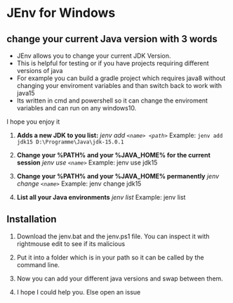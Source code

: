 
# JEnv for Windows
## change your current Java version with 3 words

 - JEnv allows you to change your current JDK Version.
 - This is helpful for testing or if you have projects requiring
   different versions of java
 - For example you can build a gradle project
   which requires java8 without changing your enviroment variables and
   than switch back to work with java15
 - Its written in cmd and powershell so it can change the enviroment variables and can run on any windows10.

I hope you enjoy it

1) **Adds a new JDK to you list:**
*jenv add `<name> <path>`*
Example: `jenv add jdk15 D:\Programme\Java\jdk-15.0.1`
 

 
2) **Change your %PATH% and your %JAVA_HOME% for the current session**
 *jenv use `<name>`*
 Example: jenv use jdk15
 
3) **Change your %PATH% and your %JAVA_HOME% permanently**
 *jenv change `<name>`*
 Example: jenv change jdk15
4) **List all your Java environments**
 *jenv list*
 Example: jenv list

## Installation

 1. Download the jenv.bat and the jenv.ps1 file. You can inspect it with rightmouse edit to see if its malicious
 
 2. Put it into a folder which is in your path so it can be called by
    the command line.
 
 3. Now you can add your different java versions and swap between them.
 
 4. I hope I could help you. Else open an issue

 


